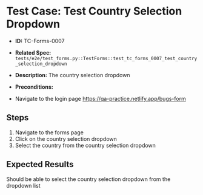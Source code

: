 # Test Case: Test Country Selection Dropdown
- **ID:** TC-Forms-0007
- **Related Spec:** `tests/e2e/test_forms.py::TestForms::test_tc_forms_0007_test_country_selection_dropdown`
- **Description:** The country selection dropdown

- **Preconditions:**
- Navigate to the login page https://qa-practice.netlify.app/bugs-form

## Steps 
1. Navigate to the forms page 
2. Click on the country selection dropdown
3. Select the country from the country selection dropdown 


## Expected Results
Should be able to select the country selection dropdown from the dropdown list
